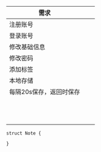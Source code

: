 | 需求                    |      |      |
| ----------------------- | ---- | ---- |
| 注册账号                |      |      |
| 登录账号                |      |      |
| 修改基础信息            |      |      |
| 修改密码                |      |      |
| 添加标签                |      |      |
| 本地存储                |      |      |
| 每隔20s保存，返回时保存 |      |      |
|                         |      |      |
|                         |      |      |
|                         |      |      |
|                         |      |      |
|                         |      |      |
|                         |      |      |
|                         |      |      |
|                         |      |      |
|                         |      |      |
|                         |      |      |
|                         |      |      |
|                         |      |      |







```
struct Note {
	
}
```

